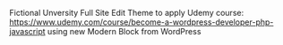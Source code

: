 Fictional Unversity Full Site Edit Theme to apply Udemy course: https://www.udemy.com/course/become-a-wordpress-developer-php-javascript using new Modern Block from WordPress
